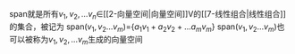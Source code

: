 span就是所有$v_1,v_2,\dots v_n \in$[[2-向量空间|向量空间]]V的[[7-线性组合|线性组合]]的集合，被记为
span($v_1,v_2 \dots v_m$)={$a_1v_1+a_2v_2+\dots a_mv_m$}
span($v_1,v_2 \dots v_m$)也可以被称为$v_1,v_2,\dots v_m$生成的向量空间
